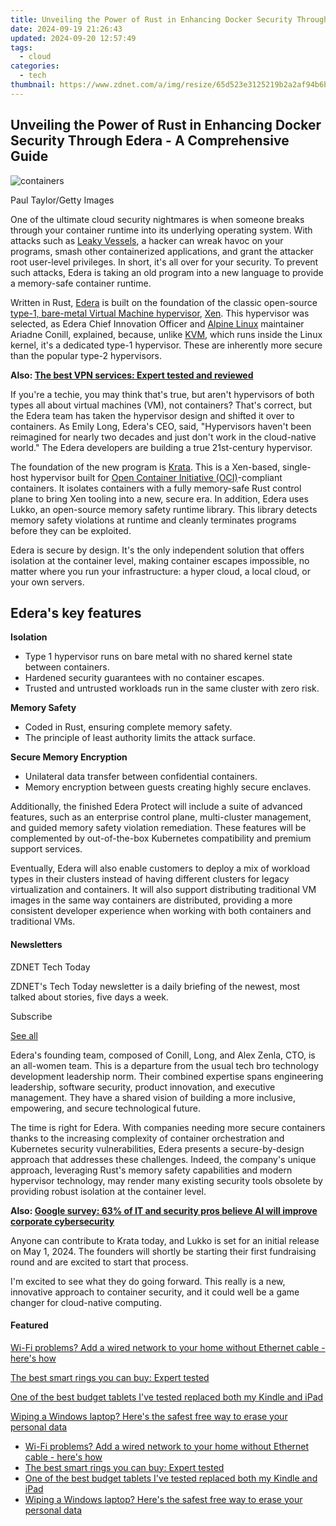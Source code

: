 ```yaml
---
title: Unveiling the Power of Rust in Enhancing Docker Security Through Edera - A Comprehensive Guide
date: 2024-09-19 21:26:43
updated: 2024-09-20 12:57:49
tags:
  - cloud
categories:
  - tech
thumbnail: https://www.zdnet.com/a/img/resize/65d523e3125219b2a2af94b6b89e81c6287ca6e9/2024/04/11/98da400c-8f12-4bcd-89a5-9b99d6fcef01/gettyimages-94985760.jpg?width=278&height=156&fit=crop&auto=webp
---
```


## Unveiling the Power of Rust in Enhancing Docker Security Through Edera - A Comprehensive Guide

![containers](https://www.zdnet.com/a/img/resize/adf862e9818fa209479e4692e51d04e2bbb755bc/2024/04/11/98da400c-8f12-4bcd-89a5-9b99d6fcef01/gettyimages-94985760.jpg?auto=webp&width=1280)

Paul Taylor/Getty Images

One of the ultimate cloud security nightmares is when someone breaks through your container runtime into its underlying operating system. With attacks such as [Leaky Vessels](https://snyk.io/blog/cve-2024-21626-runc-process-cwd-container-breakout/), a hacker can wreak havoc on your programs, smash other containerized applications, and grant the attacker root user-level privileges. In short, it's all over for your security. To prevent such attacks, Edera is taking an old program into a new language to provide a memory-safe container runtime. 

Written in Rust, [Edera](https://github.com/edera-dev/) is built on the foundation of the classic open-source [type-1, bare-metal Virtual Machine hypervisor](https://www.networkworld.com/article/944300/why-you-want-a-bare-metal-hypervisor-and-how-to-choose.html), [Xen](https://xenproject.org/). This hypervisor was selected, as Edera Chief Innovation Officer and [Alpine Linux](https://www.alpinelinux.org/) maintainer Ariadne Conill, explained, because, unlike [KVM](https://linux-kvm.org/page/Main%5FPage), which runs inside the Linux kernel, it's a dedicated type-1 hypervisor. These are inherently more secure than the popular type-2 hypervisors. 

**Also: [The best VPN services: Expert tested and reviewed](https://www.zdnet.com/article/best-vpn/)**

If you're a techie, you may think that's true, but aren't hypervisors of both types all about virtual machines (VM), not containers? That's correct, but the Edera team has taken the hypervisor design and shifted it over to containers. As Emily Long, Edera's CEO, said, "Hypervisors haven't been reimagined for nearly two decades and just don't work in the cloud-native world." The Edera developers are building a true 21st-century hypervisor. 

The foundation of the new program is [Krata](https://github.com/edera-dev/krata). This is a Xen-based, single-host hypervisor built for [Open Container Initiative (OCI)](https://opencontainers.org/)\-compliant containers. It isolates containers with a fully memory-safe Rust control plane to bring Xen tooling into a new, secure era. In addition, Edera uses Lukko, an open-source memory safety runtime library. This library detects memory safety violations at runtime and cleanly terminates programs before they can be exploited.

Edera is secure by design. It's the only independent solution that offers isolation at the container level, making container escapes impossible, no matter where you run your infrastructure: a hyper cloud, a local cloud, or your own servers. 

## Edera's key features

**Isolation**

* Type 1 hypervisor runs on bare metal with no shared kernel state between containers.
* Hardened security guarantees with no container escapes.
* Trusted and untrusted workloads run in the same cluster with zero risk.

**Memory Safety**

* Coded in Rust, ensuring complete memory safety.
* The principle of least authority limits the attack surface.

**Secure Memory Encryption**

* Unilateral data transfer between confidential containers.
* Memory encryption between guests creating highly secure enclaves.

Additionally, the finished Edera Protect will include a suite of advanced features, such as an enterprise control plane, multi-cluster management, and guided memory safety violation remediation. These features will be complemented by out-of-the-box Kubernetes compatibility and premium support services.

Eventually, Edera will also enable customers to deploy a mix of workload types in their clusters instead of having different clusters for legacy virtualization and containers. It will also support distributing traditional VM images in the same way containers are distributed, providing a more consistent developer experience when working with both containers and traditional VMs. 

#### Newsletters

ZDNET Tech Today

ZDNET's Tech Today newsletter is a daily briefing of the newest, most talked about stories, five days a week.

 Subscribe

[See all](https://www.zdnet.com/newsletters/)

Edera's founding team, composed of Conill, Long, and Alex Zenla, CTO, is an all-women team. This is a departure from the usual tech bro technology development leadership norm. Their combined expertise spans engineering leadership, software security, product innovation, and executive management. They have a shared vision of building a more inclusive, empowering, and secure technological future.

The time is right for Edera. With companies needing more secure containers thanks to the increasing complexity of container orchestration and Kubernetes security vulnerabilities, Edera presents a secure-by-design approach that addresses these challenges. Indeed, the company's unique approach, leveraging Rust's memory safety capabilities and modern hypervisor technology, may render many existing security tools obsolete by providing robust isolation at the container level.

**Also: [Google survey: 63% of IT and security pros believe AI will improve corporate cybersecurity](https://www.zdnet.com/article/ai-should-improve-corporate-cybersecurity-google-and-csa-survey-finds/)**

Anyone can contribute to Krata today, and Lukko is set for an initial release on May 1, 2024\. The founders will shortly be starting their first fundraising round and are excited to start that process. 

I'm excited to see what they do going forward. This really is a new, innovative approach to container security, and it could well be a game changer for cloud-native computing.

#### Featured

[Wi-Fi problems? Add a wired network to your home without Ethernet cable - here's how](https://www.zdnet.com/article/wi-fi-problems-how-to-add-a-wired-network-to-your-home-without-ethernet-cable/ "Wi-Fi problems? Add a wired network to your home without Ethernet cable - here's how")

[The best smart rings you can buy: Expert tested](https://www.zdnet.com/article/best-smart-ring/ "The best smart rings you can buy: Expert tested")

[One of the best budget tablets I've tested replaced both my Kindle and iPad](https://www.zdnet.com/article/one-of-the-best-budget-tablets-ive-tested-replaced-bot-my-kindle-and-ipad/ "One of the best budget tablets I've tested replaced both my Kindle and iPad")

[Wiping a Windows laptop? Here's the safest free way to erase your personal data](https://www.zdnet.com/article/wiping-a-windows-laptop-heres-the-safest-free-way-to-erase-your-personal-data/ "Wiping a Windows laptop? Here's the safest free way to erase your personal data")

* [Wi-Fi problems? Add a wired network to your home without Ethernet cable - here's how](https://www.zdnet.com/article/wi-fi-problems-how-to-add-a-wired-network-to-your-home-without-ethernet-cable/ "Wi-Fi problems? Add a wired network to your home without Ethernet cable - here's how")
* [The best smart rings you can buy: Expert tested](https://www.zdnet.com/article/best-smart-ring/ "The best smart rings you can buy: Expert tested")
* [One of the best budget tablets I've tested replaced both my Kindle and iPad](https://www.zdnet.com/article/one-of-the-best-budget-tablets-ive-tested-replaced-bot-my-kindle-and-ipad/ "One of the best budget tablets I've tested replaced both my Kindle and iPad")
* [Wiping a Windows laptop? Here's the safest free way to erase your personal data](https://www.zdnet.com/article/wiping-a-windows-laptop-heres-the-safest-free-way-to-erase-your-personal-data/ "Wiping a Windows laptop? Here's the safest free way to erase your personal data")

<ins class="adsbygoogle"
     style="display:block"
     data-ad-format="autorelaxed"
     data-ad-client="ca-pub-7571918770474297"
     data-ad-slot="1223367746"></ins>



<ins class="adsbygoogle"
     style="display:block"
     data-ad-client="ca-pub-7571918770474297"
     data-ad-slot="8358498916"
     data-ad-format="auto"
     data-full-width-responsive="true"></ins>
